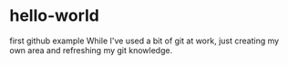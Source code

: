 # hello-world
first github example
While I've used a bit of git at work, just creating my own area and refreshing my git knowledge.
